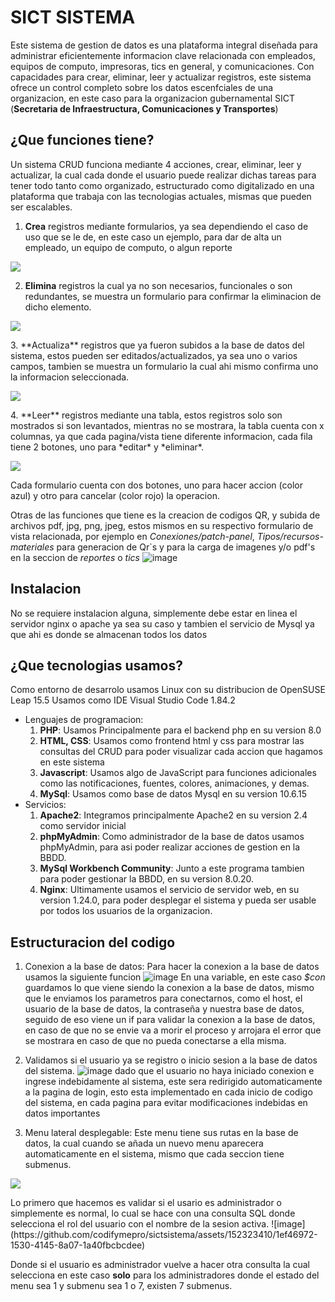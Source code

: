 # SICT SISTEMA 
Este sistema de gestion de datos es una plataforma integral diseñada para administrar eficientemente informacion clave relacionada con empleados, equipos de computo, impresoras, tics en general, y comunicaciones.
Con capacidades para crear, eliminar, leer y actualizar registros, este sistema ofrece un control completo sobre los datos escenfciales de una organizacion, en este caso para la organizacion gubernamental SICT (**Secretaria de Infraestructura, Comunicaciones y Transportes**)
## ¿Que funciones tiene?
Un sistema CRUD funciona mediante 4 acciones, crear, eliminar, leer y actualizar, la cual cada donde el usuario puede realizar dichas tareas para tener todo tanto como organizado, estructurado como digitalizado en una plataforma que trabaja con las tecnologias actuales, mismas que pueden ser escalables.
1. **Crea** registros mediante formularios, ya sea dependiendo el caso de uso que se le de, en este caso un ejemplo, para dar de alta un empleado, un equipo de computo, o algun reporte
<p>
  <img src="https://github.com/codifymepro/sictsistema/assets/152323410/6b005859-626a-4e61-8f1c-f184d4e4e150">
</p>

2. **Elimina** registros la cual ya no son necesarios, funcionales o son redundantes, se muestra un formulario para confirmar la eliminacion de dicho elemento.
  <p>
  <img src="https://github.com/codifymepro/sictsistema/assets/152323410/5e7f0e17-a996-4cbb-801e-d3364d35760f">
  </p>
3. **Actualiza** registros que ya fueron subidos a la base de datos del sistema, estos pueden ser editados/actualizados, ya sea uno o varios campos, tambien se muestra un formulario la cual ahi mismo confirma uno la informacion seleccionada.
  <p>
  <img src="https://github.com/codifymepro/sictsistema/assets/152323410/c1000e04-4be1-4524-82c3-5abb7a37e170">
  </p>
4. **Leer** registros mediante una tabla, estos registros solo son mostrados si son levantados, mientras no se mostrara, la tabla cuenta con x columnas, ya que cada pagina/vista tiene diferente informacion, cada fila tiene 2 botones, uno para *editar* y *eliminar*.
  <p>
  <img src="https://github.com/codifymepro/sictsistema/assets/152323410/75efce53-0845-4d3e-8c94-e22d211252d2">
  </p>

Cada formulario cuenta con dos botones, uno para hacer accion (color azul) y otro para cancelar (color rojo) la operacion.

Otras de las funciones que tiene es la creacion de codigos QR, y subida de archivos pdf, jpg, png, jpeg, estos mismos en su respectivo formulario de vista relacionada, por ejemplo en *Conexiones/patch-panel*, *Tipos/recursos-materiales* para generacion de Qr`s y para la carga de imagenes y/o pdf's en la seccion de *reportes* o *tics*
![image](https://github.com/codifymepro/sictsistema/assets/152323410/48d51f25-f2b1-4e6d-923d-40e636323006)

## Instalacion
No se requiere instalacion alguna, simplemente debe estar en linea el servidor nginx o apache ya sea su caso y tambien el servicio de Mysql ya que ahi es donde se almacenan todos los datos

## ¿Que tecnologias usamos?
Como entorno de desarrolo usamos Linux con su distribucion de OpenSUSE Leap 15.5
Usamos como IDE Visual Studio Code 1.84.2
- Lenguajes de programacion:
    1. **PHP**: Usamos Principalmente para el backend php en su version 8.0
    2. **HTML, CSS**: Usamos como frontend html y css para mostrar las consultas del CRUD para poder visualizar cada accion que hagamos en este sistema
    3. **Javascript**: Usamos algo de JavaScript para funciones adicionales como las notificaciones, fuentes, colores, animaciones, y demas.
    4. **MySql**: Usamos como base de datos Mysql en su version 10.6.15
- Servicios:
    1. **Apache2**: Integramos principalmente Apache2 en su version 2.4 como servidor inicial
    2. **phpMyAdmin**: Como administrador de la base de datos usamos phpMyAdmin, para asi poder realizar acciones de gestion en la BBDD.
    3. **MySql Workbench Community**: Junto a este programa tambien para poder gestionar la BBDD, en su version 8.0.20.
    4. **Nginx**: Ultimamente usamos el servicio de servidor web, en su version 1.24.0, para poder desplegar el sistema y pueda ser usable por todos los usuarios de la organizacion.  

## Estructuracion del codigo
1. Conexion a la base de datos:
   Para hacer la conexion a la base de datos usamos la siguiente funcion
   ![image](https://github.com/codifymepro/sictsistema/assets/152323410/7a932050-71a4-4c42-ab40-c4975af47549)
   En una variable, en este caso *$con* guardamos lo que viene siendo la conexion a la base de datos, mismo que le enviamos los parametros para conectarnos, como el host, el usuario de la base de datos, la contraseña y nuestra base de datos, seguido de eso viene un if para validar la conexion a la base de datos, en caso de que no se envie va a morir el proceso y arrojara  el error que se mostrara en caso de que no pueda conectarse a ella misma.

2. Validamos si el usuario ya se registro o inicio sesion a la base de datos del sistema.
   ![image](https://github.com/codifymepro/sictsistema/assets/152323410/5deabea2-f9e5-4513-bb27-08c7146e3bbe)
   dado que el usuario no haya iniciado conexion e ingrese indebidamente al sistema, este sera redirigido automaticamente a la pagina de login, esto esta implementado en cada inicio de codigo del sistema, en cada pagina para evitar modificaciones indebidas en datos importantes

3. Menu lateral desplegable:
   Este menu tiene sus rutas en la base de datos, la cual cuando se añada un nuevo menu aparecera automaticamente en el sistema, mismo que cada seccion tiene submenus.
   <p>
  <img src="https://github.com/codifymepro/sictsistema/assets/152323410/ed30e997-e723-4ee5-b0f5-057f2e61adb7">
  </p> 
  Lo primero que hacemos es validar si el usario es administrador o simplemente es normal, lo cual se hace con una consulta SQL donde selecciona el rol del          usuario con el nombre de la sesion activa.
  ![image](https://github.com/codifymepro/sictsistema/assets/152323410/1ef46972-1530-4145-8a07-1a40fbcbcdee)


Donde si el usuario es administrador vuelve a hacer otra consulta la cual selecciona en este caso **solo** para los administradores donde el estado del menu sea 1 y submenu sea 1 o 7, existen 7 submenus.


   
    
